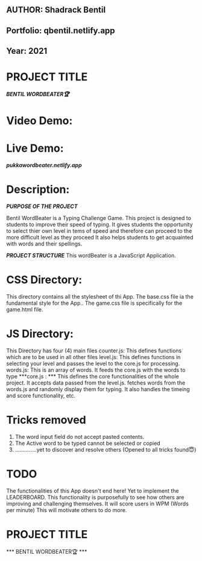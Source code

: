 ## AUTHOR: Shadrack Bentil
## Portfolio: qbentil.netlify.app
## Year: 2021

# PROJECT TITLE
***BENTIL WORDBEATER🏆***

# Video Demo:
***<URL HERE>***

# Live Demo:
***pukkawordbeater.netlify.app***

# Description:

***PURPOSE OF THE PROJECT***

Bentil WordBeater is a Typing Challenge Game.
This project is designed to students to improve their speed of typing.
It gives students the opportunity to select thier own level in tems of speed
and therefore can proceed to the more difficult level as they proceed
It also helps students to get acquainted with words and their spellings.

***PROJECT STRUCTURE***
This wordBeater is a JavaScript Application.

# CSS Directory:
This directory contains all the stylesheet of thi App.
The base.css file ia the fundamental style for the App..
The game.css file is specifically for the game.html file.

# JS Directory:
This Directory has four (4) main files
counter.js: This defines functions which are to be used in all other files
level.js: This defines functions in selecting your level and passes the level to the core.js for processing.
words.js: This is an array of words. It feeds the core.js with the words to type
***core.js : ***
This defines the core functionalities of the whole project.
It accepts data passed from the level.js.
fetches words from the words.js and randomly display them for typing.
It also handles the timeing and score functionality, etc.

# Tricks removed
1. The word input field do not accept pasted contents.
2. The Active word to be typed cannot be selected or copied
3. ..............yet to discover and resolve others (Opened to all tricks found😇)

# TODO
The functionalities of this App doesn't end here!
Yet to implement the LEADERBOARD.
This functionality is purposefully to see how others are improving and challenging themselves.
It will score users in WPM (Words per minute)
This will motivate others to do more.

# PROJECT TITLE
*** BENTIL WORDBEATER🏆 ***